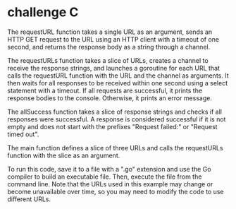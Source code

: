 # challenge C

The requestURL function takes a single URL as an argument, sends an HTTP GET request to the URL using an HTTP client with a timeout of one second, and returns the response body as a string through a channel.

The requestURLs function takes a slice of URLs, creates a channel to receive the response strings, and launches a goroutine for each URL that calls the requestURL function with the URL and the channel as arguments. It then waits for all responses to be received within one second using a select statement with a timeout. If all requests are successful, it prints the response bodies to the console. Otherwise, it prints an error message.

The allSuccess function takes a slice of response strings and checks if all responses were successful. A response is considered successful if it is not empty and does not start with the prefixes "Request failed:" or "Request timed out".

The main function defines a slice of three URLs and calls the requestURLs function with the slice as an argument.

To run this code, save it to a file with a ".go" extension and use the Go compiler to build an executable file. Then, execute the file from the command line. Note that the URLs used in this example may change or become unavailable over time, so you may need to modify the code to use different URLs.